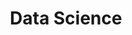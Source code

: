 ---
# Featured tags need to have either the `list` or `grid` layout (PRO only).
layout: list

# The title of the tag's page.
title: Data Science

# The name of the tag, used in a post's front matter (e.g. tags: [<slug>]).
slug: data_science

# (Optional) Write a short (~150 characters) description of this featured tag.
description: >
  Posts in Data Science category

# (Optional) You can disable grouping posts by date.
# no_groups: true
permalink: data_science
---